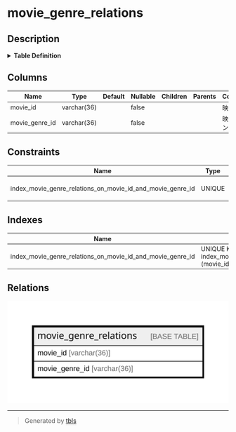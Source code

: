 # movie_genre_relations

## Description

<details>
<summary><strong>Table Definition</strong></summary>

```sql
CREATE TABLE `movie_genre_relations` (
  `movie_id` varchar(36) NOT NULL COMMENT '映画ID',
  `movie_genre_id` varchar(36) NOT NULL COMMENT '映画ジャンルID',
  UNIQUE KEY `index_movie_genre_relations_on_movie_id_and_movie_genre_id` (`movie_id`,`movie_genre_id`)
) ENGINE=InnoDB DEFAULT CHARSET=utf8mb4
```

</details>

## Columns

| Name | Type | Default | Nullable | Children | Parents | Comment |
| ---- | ---- | ------- | -------- | -------- | ------- | ------- |
| movie_id | varchar(36) |  | false |  |  | 映画ID |
| movie_genre_id | varchar(36) |  | false |  |  | 映画ジャンルID |

## Constraints

| Name | Type | Definition |
| ---- | ---- | ---------- |
| index_movie_genre_relations_on_movie_id_and_movie_genre_id | UNIQUE | UNIQUE KEY index_movie_genre_relations_on_movie_id_and_movie_genre_id (movie_id, movie_genre_id) |

## Indexes

| Name | Definition |
| ---- | ---------- |
| index_movie_genre_relations_on_movie_id_and_movie_genre_id | UNIQUE KEY index_movie_genre_relations_on_movie_id_and_movie_genre_id (movie_id, movie_genre_id) USING BTREE |

## Relations

![er](movie_genre_relations.svg)

---

> Generated by [tbls](https://github.com/k1LoW/tbls)
